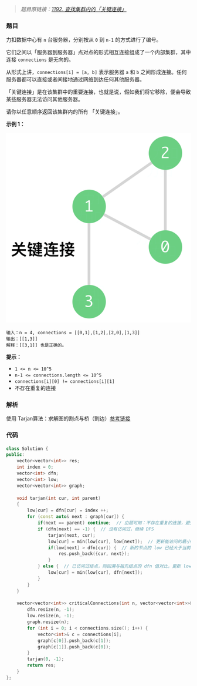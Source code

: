 > *题目原链接：[1192. 查找集群内的「关键连接」](https://leetcode-cn.com/contest/weekly-contest-154/problems/critical-connections-in-a-network/)*

### 题目

力扣数据中心有 `n` 台服务器，分别按从 `0` 到 `n-1` 的方式进行了编号。

它们之间以「服务器到服务器」点对点的形式相互连接组成了一个内部集群，其中连接 `connections` 是无向的。

从形式上讲，`connections[i] = [a, b]` 表示服务器 `a` 和 `b` 之间形成连接。任何服务器都可以直接或者间接地通过网络到达任何其他服务器。

「关键连接」是在该集群中的重要连接，也就是说，假如我们将它移除，便会导致某些服务器无法访问其他服务器。

请你以任意顺序返回该集群内的所有 「关键连接」。

**示例 1：**

![](./Resources/critical-connections-in-a-network.png)

```
输入：n = 4, connections = [[0,1],[1,2],[2,0],[1,3]]
输出：[[1,3]]
解释：[[3,1]] 也是正确的。
```

**提示：**

- `1 <= n <= 10^5`
- `n-1 <= connections.length <= 10^5`
- `connections[i][0] != connections[i][1]`
- 不存在重复的连接

### 解析

使用 Tarjan算法：求解图的割点与桥（割边）[参考链接](https://www.cnblogs.com/nullzx/p/7968110.html)

### 代码

```cpp
class Solution {
public:
    vector<vector<int>> res;
    int index = 0;
    vector<int> dfn;
    vector<int> low;
    vector<vector<int>> graph;
    
    void tarjan(int cur, int parent)
    {
        low[cur] = dfn[cur] = index ++;
        for (const auto& next : graph[cur]) {
            if(next == parent) continue;  // 由题可知：不存在重复的连接，避免重复访问
            if (dfn[next] == -1) {  // 没有访问过，继续 DFS
                tarjan(next, cur);
                low[cur] = min(low[cur], low[next]);  // 更新能访问的最小序号的祖先结点
                if(low[next] > dfn[cur]) {  // 新的节点的 low 已经大于当前节点的序号，说明已经不在同一个强联通分量里了
                    res.push_back({cur, next});
                }
            } else {  // 已访问过结点，则回溯与祖先结点的 dfn 值对比，更新 low 值
                low[cur] = min(low[cur], dfn[next]);
            }
        }
    }

    vector<vector<int>> criticalConnections(int n, vector<vector<int>>& connections) {
        dfn.resize(n, -1);
        low.resize(n, -1);    
        graph.resize(n);
        for (int i = 0; i < connections.size(); i++) {
            vector<int>& c = connections[i];
            graph[c[0]].push_back(c[1]);
            graph[c[1]].push_back(c[0]);
        }
        tarjan(0, -1);
        return res;
    }
};
```